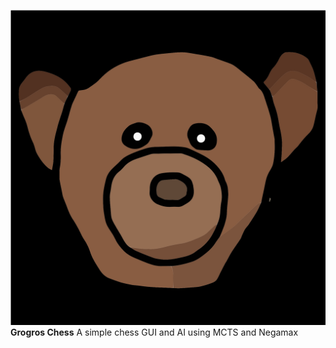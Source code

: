 ![Project Logo](./opti_chess/resources/images/grogros_zero.svg)
**Grogros Chess**
A simple chess GUI and AI using MCTS and Negamax
